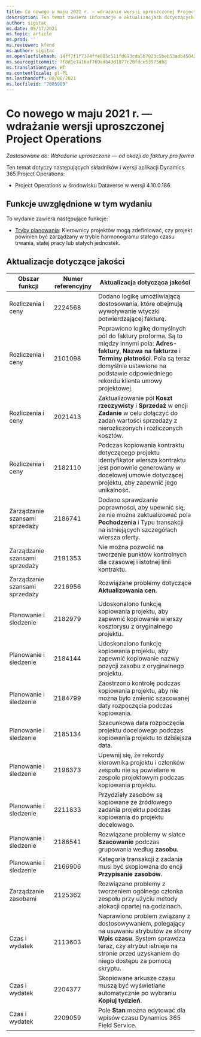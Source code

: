 ```yaml
---
title: Co nowego w maju 2021 r. — wdrażanie wersji uproszczonej Project Operations
description: Ten temat zawiera informacje o aktualizacjach dotyczących jakości dostępnych w wersji uproszczonej Project Operations z maja 2021 r.
author: sigitac
ms.date: 05/17/2021
ms.topic: article
ms.prod: ''
ms.reviewer: kfend
ms.author: sigitac
ms.openlocfilehash: 14ff7f1f7374ffe885c511fd693cda5b7023c5beb53adb45042ddda1e932c93d
ms.sourcegitcommit: 7f8d1e7a16af769adb43d1877c28fdce53975db8
ms.translationtype: HT
ms.contentlocale: pl-PL
ms.lasthandoff: 08/06/2021
ms.locfileid: "7005989"
---
```

# <a name="whats-new-may-2021---project-operations-lite-deployment"></a>Co nowego w maju 2021 r. — wdrażanie wersji uproszczonej Project Operations

_Zastosowane do: Wdrażanie uproszczone — od okazji do faktury pro forma_

Ten temat dotyczy następujących składników i wersji aplikacji Dynamics 365 Project Operations:

   - Project Operations w środowisku Dataverse w wersji 4.10.0.186.

## <a name="features-included-in-this-release"></a>Funkcje uwzględnione w tym wydaniu

To wydanie zawiera następujące funkcje:

- [Tryby planowania](../../project-management/scheduling-modes.md): Kierownicy projektów mogą zdefiniować, czy projekt powinien być zarządzany w trybie harmonogramu stałego czasu trwania, stałej pracy lub stałych jednostek.

## <a name="quality-updates"></a>Aktualizacje dotyczące jakości

| **Obszar funkcji** | **Numer referencyjny** | **Aktualizacja dotycząca jakości** |
| --- | --- | --- |
| Rozliczenia i ceny | 2224568 | Dodano logikę umożliwiającą dostosowania, które obejmują wywoływanie wtyczki potwierdzającej fakturę. |
| Rozliczenia i ceny | 2101098 | Poprawiono logikę domyślnych pól do faktury proforma. Są to między innymi pola: **Adres-faktury**, **Nazwa na fakturze** i **Terminy płatności**. Pola są teraz domyślnie ustawione na podstawie odpowiedniego rekordu klienta umowy projektowej. |
| Rozliczenia i ceny | 2021413 | Zaktualizowanie pól **Koszt rzeczywisty** i **Sprzedaż** w encji **Zadanie** w celu dołączyć do zadań wartości sprzedaży z nierozliczonych i rozliczonych kosztów. |
| Rozliczenia i ceny | 2182110 | Podczas kopiowania kontraktu dotyczącego projektu identyfikator wiersza kontraktu jest ponownie generowany w docelowej umowie dotyczącej projektu, aby zapewnić jego unikalność. |
| Zarządzanie szansami sprzedaży | 2186741 | Dodano sprawdzanie poprawności, aby upewnić się, że nie można zaktualizować pola **Pochodzenia** i Typu transakcji na istniejących szczegółach wiersza oferty. |
| Zarządzanie szansami sprzedaży | 2191353 | Nie można pozwolić na tworzenie punktów kontrolnych dla czasowej i istotnej linii kontraktu. |
| Zarządzanie szansami sprzedaży | 2216956 | Rozwiązane problemy dotyczące **Aktualizowania cen**. |
| Planowanie i śledzenie | 2182979 | Udoskonalono funkcję kopiowania projektu, aby zapewnić kopiowanie wierszy kosztorysu z oryginalnego projektu. |
| Planowanie i śledzenie | 2184144 | Udoskonalono funkcję kopiowania projektu, aby zapewnić kopiowanie nazwy pozycji zasobu z oryginalnego projektu. |
| Planowanie i śledzenie | 2184799 | Zaostrzono kontrolę podczas kopiowania projektu, aby nie można było zmienić szacowanej daty rozpoczęcia podczas kopiowania. |
| Planowanie i śledzenie | 2185134 | Szacunkowa data rozpoczęcia projektu docelowego podczas kopiowania projektu to dzisiejsza data. |
| Planowanie i śledzenie | 2196373 | Upewnij się, że rekordy kierownika projektu i członków zespołu nie są powielane w zespole projektowym podczas kopiowania projektu. |
| Planowanie i śledzenie | 2211833 | Przydziały zasobów są kopiowane ze źródłowego zadania projektu podczas kopiowania do projektu docelowego. |
| Planowanie i śledzenie | 2186541 | Rozwiązane problemy w siatce **Szacowanie** podczas grupowania według **zasobu**. |
| Planowanie i śledzenie | 2166906 | Kategoria transakcji z zadania musi być skopiowana do encji **Przypisanie zasobów**. |
| Zarządzanie zasobami | 2125362 | Rozwiązano problemy z tworzeniem ogólnego członka zespołu przy użyciu metody alokacji opartej na godzinach. |
| Czas i wydatek | 2113603 | Naprawiono problem związany z dostosowywaniem, polegający na usuwaniu atrybutów ze strony **Wpis czasu**. System sprawdza teraz, czy atrybut istnieje na stronie przed uzyskaniem do niego dostępu za pomocą skryptu. |
| Czas i wydatek | 2204377 | Skopiowane arkusze czasu muszą być wyświetlane automatycznie po wybraniu **Kopiuj tydzień**. |
| Czas i wydatek | 2209059 | Pole **Stan** można edytować dla wpisów czasu Dynamics 365 Field Service. |
